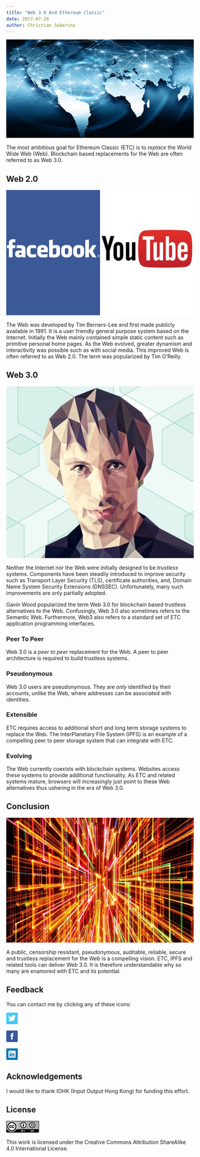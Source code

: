```yaml
---
title: "Web 3.0 And Ethereum Classic"
date: 2017-07-28
author: Christian Seberino
---
```


![](./1gqnXt9Isyq8V4h4AmrCe_w.png)

The most ambitious goal for Ethereum Classic (ETC) is to *replace* the World
Wide Web (Web). Blockchain based replacements for the Web are often referred to
as Web 3.0.

## Web 2.0

![](./1QP4xdyqv3UOD2USYOSdPOw.jpeg)

The Web was developed by Tim Berners-Lee and first made publicly available in
1991. It is a user friendly general purpose system based on the Internet.
Initially the Web mainly contained simple static content such as primitive
personal home pages. As the Web evolved, greater dynamism and interactivity was
possible such as with social media. This improved Web is often referred to as
Web 2.0. The term was popularized by Tim O’Reilly.

## Web 3.0

![](./1f5azknP1ivazTcwP-0tVhg.jpeg)

Neither the Internet nor the Web were initially designed to be *trustless*
systems. Components have been steadily introduced to improve security such as
Transport Layer Security (TLS), certificate authorities, and, Domain Name System
Security Extensions (DNSSEC). Unfortunately, many such improvements are only
partially adopted.

Gavin Wood popularized the term Web 3.0 for blockchain based trustless
alternatives to the Web. Confusingly, Web 3.0 also sometimes refers to the
Semantic Web. Furthermore, Web3 also refers to a standard set of ETC application
programming interfaces.

### Peer To Peer

Web 3.0 is a *peer to peer* replacement for the Web. A peer to peer architecture
is required to build trustless systems.

### Pseudonymous

Web 3.0 users are pseudonymous. They are *only* identified by their accounts,
unlike the Web, where addresses can be associated with identities.

### Extensible

ETC requires access to additional short and long term storage systems to replace
the Web. The InterPlanetary File System (IPFS) is an example of a compelling
peer to peer storage system that can integrate with ETC.

### Evolving

The Web currently coexists with blockchain systems. Websites access these
systems to provide additional functionality. As ETC and related systems mature,
browsers will increasingly just point to these Web alternatives thus ushering in
the era of Web 3.0.

## Conclusion

![](./1DTUA222AFbN6YabdfoWLvg.jpeg)

A public, censorship resistant, pseudonymous, auditable, reliable, secure and
trustless replacement for the Web is a compelling vision. ETC, IPFS and related
tools can deliver Web 3.0. It is therefore understandable why so many are
enamored with ETC and its potential.

## Feedback

You can contact me by clicking any of these icons:

![](./0eoFC6QOWZ--bCngK.png)

![](./0i3CwTFEKUnKYHMf0.png)

![](./0HQj6HSHxE7pkIBjk.png)

## Acknowledgements

I would like to thank IOHK (Input Output Hong Kong) for funding this effort.

## License

![](./0hocpUZXBcjzNJeQ2.png)

This work is licensed under the Creative Commons Attribution ShareAlike 4.0
International License.
